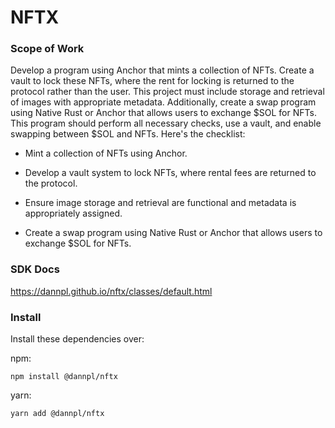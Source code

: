 # NFTX

### Scope of Work

Develop a program using Anchor that mints a collection of NFTs. Create a vault to lock these NFTs, where the rent for locking is returned to the protocol rather than the user. This project must include storage and retrieval of images with appropriate metadata. Additionally, create a swap program using Native Rust or Anchor that allows users to exchange $SOL for NFTs. This program should perform all necessary checks, use a vault, and enable swapping between $SOL and NFTs. Here's the checklist:

- Mint a collection of NFTs using Anchor.

- Develop a vault system to lock NFTs, where rental fees are returned to the protocol.

- Ensure image storage and retrieval are functional and metadata is appropriately assigned.

- Create a swap program using Native Rust or Anchor that allows users to exchange $SOL for NFTs.

### SDK Docs

https://dannpl.github.io/nftx/classes/default.html

### Install

Install these dependencies over:

npm:

```shell
npm install @dannpl/nftx
```

yarn:

```shell
yarn add @dannpl/nftx
```
